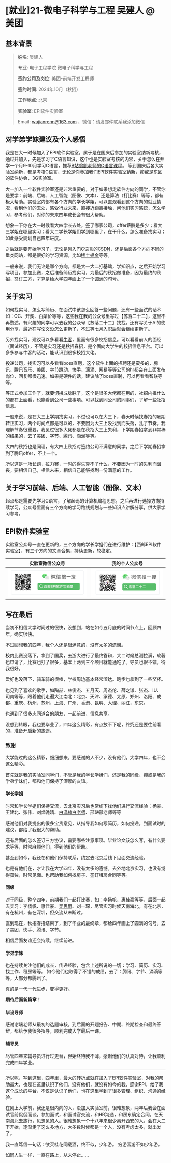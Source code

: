 #  [就业\]21-微电子科学与工程 吴建人  @ 美团

##  基本背景

> **姓名**: 吴建人
>
> **专业**: 电子工程学院 微电子科学与工程
>
> **签约公司及岗位**: 美团-前端开发工程师
>
> **签约时间**: 2024年10月（秋招）
>
> **工作地点**: 北京
>
> **实验室**: EPI软件实验室
>
> Email: wujianrenn@163.com ，微信：请发邮件联系我添加微信

## 对学弟学妹建议及个人感悟

我是在大一时候加入了EPI软件实验室，属于是在国庆后参加的实验室纳新考核，通过并加入，先是学习了C语言知识，这个也是实验室考核的内容，关于怎么在开学一个月9-10月学习C语言，推荐[B站翁凯老师的C语言课程](https://www.bilibili.com/video/BV1dr4y1n7vA)。
等到国庆后各大实验室纳新，都是考核C语言，无论是你参加我们EPI软件实验室纳新，抑或是东区的软件协会，3G实验室。

大一加入一个软件实验室还是非常重要的，对于如果想走软件方向的同学，不管你是要学：前端、后端、人工智能（图像、文本）、还是算法（打比赛）等等，都有极大帮助。实验室内部有各个方向的学长学姐，可以直观看到这个方向的就业情况，看到他们的去处，感受行业未来，直接近距离接触，问他们实习感悟，怎么学习，参考他们，对你的未来四年成长会有很大帮助。

想象一下你在大一时候看大四学长去处，签了哪家公司，offer薪酬是多少；看大三学姐在哪里实习；看大二学长学姐们学到哪里了，在干什么，怎么准备找实习；如此感受规划自己四年进度。

之后就是要开始学习了，无论是刚入门C语言的[CSDN](https://www.csdn.net/)，还是后面各个方向不同的垂类网站，都是很好的学习资源，比如[稀土掘金](https://juejin.cn/)等等。

一般来说，我们无论是哪个方向，都是大一大二打基础，学知识点，之后开始学习写项目，参加比赛，之后准备简历找实习，为最后的秋招做准备，因为最终的秋招，签订三方，才算是给大学四年画上了一个圆满的句号。

## 关于实习

如何找实习、怎么写简历、在面试中该怎么回答一些问题，还有一些面试的话术如：OC、开奖、白菜价等等，这些我在我的公众号里写过【苏落二十二】，这里不再赘述。有兴趣的同学可以去我的公众号【苏落二十二】找找。还有写关于AI的使用分享，最近在写论文没怎么更新了，不过等七月入职后就会继续更新了。

另外找实习，建议可以多看看[牛客](https://www.nowcoder.com/)，里面有很多校招信息。可以看看前人的面经（面试经历），不管是实习还是秋招春招，是个面向大学生的校招信息平台。可以多多参与牛客的活动，能认识到很多校招大佬。

投递公司，找实习可以多看看boss直聘，这个软件上面的招聘还是蛮多的，腾讯、腾讯音乐、美团、字节跳动、快手、滴滴、网易等等公司的hr都会在上面发布岗位，回复都很迅速。如果是硬件的话，建议除了boss直聘，可以再看看智联等等。

等正式参加工作了，就要切换成脉脉了，这个是很多大佬都在用的，社招内推什么的都在上面看，也能看到公司一些事项。可以找到同公司的同事们，了解一些社招信息。

一般来说，是在大三上学期找实习，不过也可以在大三下，春天时候找春招的暑期转正实习，两个时间点都是可以的，不要因为大三上没找到而失落，乱了节奏。我理解节奏很重要，我见过很多大佬都是在秋招大三上失利，下学期春招拿到非常棒的结果的，去了美团、字节、腾讯、滴滴等等。

大四的秋招也是同理，有大四上秋招对签约公司不满意的同学，之后下学期春招拿到了腾讯offer，不止一个。

所以这是一场长跑，拉力赛，一时的得失算不了什么，不要因为一时的失利而沮丧，要相信自己，相信未来，相信自己能够找到一份满意的工作。


## 关于学习前端、后端、人工智能（图像、文本）

起点都是需要先学习C语言，了解起码的计算机编程思想，之后再进行选择方向持续学习，公众号里面有三个方向的学习路线规划与一些知识点讲解分享，供大家学习参考。


## EPI软件实验室
实验室公众号一直在更新的，三个方向的学长学姐们在进行维护：【西邮EPI软件实验室】，有三个方向的文章合集，持续更新，较稳定。

|  实验室微信公众号   | 我的个人公众号  |
|  ----  | ----  |
| ![alt text](image.png)  | ![alt text](image-1.png) |


## 写在最后

当初不相信大学时间过的很快，没想到，站在如今五月底的时间节点上，回顾四年，确实很快。

不过回想我的四年，我个人还是很满意的，没有太多的遗憾。

校内比赛没落下，拿到了国奖，去浙大进行了最终答辩，大二时候总测拉满，软著也申请了，比赛也打了很多，基本上两到三个项目就能通吃了。导员也很不错，待我很好。

爱好也没落下，骑车骑的很棒，学校周边基本经常溜达。跑步也拿到了一些奖杯。

也见到了喜欢的歌手，如陶喆、林俊杰、五月天、周杰伦、薛之谦、张杰、IU、司南等等，跟着他们走遍大江南北：北京、天津、承德、太原、郑州、洛阳、成都、重庆、杭州、苏州、上海、广州、香港、昆明、大理、丽江，东京。

也遇到了很多志同道合的朋友，一起前进，信息共享。

没想到转眼，我也要毕业了，四年这么精彩，有点放不下呢，终究还是要往前看的，准备开启新的旅途。

### 致谢

大学能过的这么精彩，细细想来，要感谢的人不少，没有他们，大学四年，也不会这么精彩。

首先就是我的实验室同学们，不管是我的学长学姐们，还是我的同级，抑或是我的学弟学妹们，都和他们保持了深厚的友谊。

#### 学长学姐

时常和学长学姐们保持交流，去北京实习后也常线下找他们进行交流经验：杨豪、王建北、张伟、刘煜晚晴、[白泽楠白老师](grad-application/电子工程学院/电子信息工程/[CN]-19-Baizenan.md)、邢琎邢老师等等

感谢他们对我提出的很多宝贵意见，从指导我如何写简历，如何投递，到面试时的建议，都给了我很大的帮助。

还有后面的怎么签订三方协议，需要哪些注意事项。毕业论文该怎么写，有什么要求等等，时常麻烦他们，得到他们的帮助。

甚至到如今，我还在和他们保持联系，约定去北京后线下见面交流经验。

也是有他们在，才让我在大学四年，没有太多的遗憾。去外地北京实习，也没有觉得孤独，时常见面。也帮助我如何找房子、签订租房合同等等。

#### 同级

对于同级，整个四年，前期我们一起打比赛，如：[李扬帆](grad-application/电子工程学院/光电信息科学与工程/[CN]-21-Liyangfan.md)、惠佳豪等等，后面一起去实习：李杨帆、惠佳豪、[吴思雨](grad-application/通信与信息工程学院/人工智能/[CN]-21-Wusiyu.md)、刘一琛，尽管实习时候天南海北，有在北京，有在杭州，有在深圳，但交流从未断过。

直到现在，秋招春招结束了，到了毕业的最终章，都给四年画上了圆满的句号，去了美团、快手、腾讯、字节。

相信后面友谊还会持续，继续前进。

#### 学弟学妹

也在持续关注他们的成长，传递经验，包含上述所说的一切：学习、简历、实习、找工作、租房等等。
如今他们也取得了不错的成绩，去了：腾讯、字节、滴滴等等，大部分都腾讯了。

真的是一代一代进步，变得更好。

**期待后面新篇章！**


#### 毕设导师

感谢谢端老师从最初的选题审核，到后面的开题报告、中期、终期检查和最终答辩，都给予我很多指导，顺利完成大学最后一课。

#### 辅导员
尽管四年来辅导员进行过更替，但始终待我不薄，感谢他们的认真对待，让我顺利完成四年学业。

----
所以呢，写到这里，四年里，最大的转折点就在加入了EPI软件实验室，对我的帮助最大，也是在这里认识了他们，没有他们，就没有如今的我，感谢EPI，给了我这个成长的平台，不仅是认识了他们，也在这里学到了很多管理、组织、沟通的经验。

在刚上大学前，我还是很内向的人，没加入实验室前，很难想象，两年后我会在面试官前侃侃而谈，参加面试，和面试官交流，和HR沟通，和房东确定合同，在天南海北去旅行，见想见的人。很难想象一个十八年来很少离开西安的人，会在大二下开始，逐渐走了这么多地方，大多数时候都是一个人，没有考虑太多，就出发了。

我一直笃信一句话：欲买桂花同载酒，终不似，少年游。
穷游富游不如少年游。

如同人生一样，一直在路上，从未停止......
